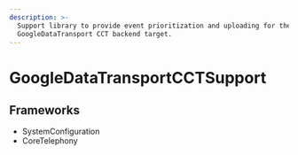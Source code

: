 ```yaml
---
description: >-
  Support library to provide event prioritization and uploading for the
  GoogleDataTransport CCT backend target.
---
```


# GoogleDataTransportCCTSupport

## Frameworks

* SystemConfiguration
* CoreTelephony

